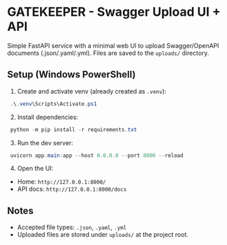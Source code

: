 # GATEKEEPER - Swagger Upload UI + API

Simple FastAPI service with a minimal web UI to upload Swagger/OpenAPI documents (.json/.yaml/.yml). Files are saved to the `uploads/` directory.

## Setup (Windows PowerShell)

1. Create and activate venv (already created as `.venv`):

```powershell
 .\.venv\Scripts\Activate.ps1
```

2. Install dependencies:

```powershell
 python -m pip install -r requirements.txt
```

3. Run the dev server:

```powershell
 uvicorn app.main:app --host 0.0.0.0 --port 8000 --reload
```

4. Open the UI:

 - Home: `http://127.0.0.1:8000/`
 - API docs: `http://127.0.0.1:8000/docs`

## Notes

- Accepted file types: `.json`, `.yaml`, `.yml`
- Uploaded files are stored under `uploads/` at the project root.

